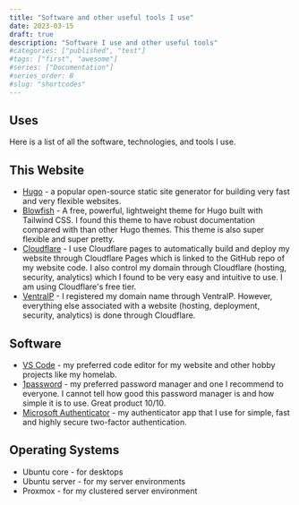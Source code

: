 ```yaml
---
title: "Software and other useful tools I use"
date: 2023-03-15
draft: true
description: "Software I use and other useful tools"
#categories: ["published", "test"]
#tags: ["first", "awesome"]
#series: ["Documentation"]
#series_order: 8
#slug: "shortcodes"
---
```


## Uses

Here is a list of all the software, technologies, and tools I use.

## This Website

* [Hugo](https://gohugo.io/) - a popular open-source static site generator for building very fast and very flexible websites.
* [Blowfish](https://blowfish.page/) - A free, powerful, lightweight theme for Hugo built with Tailwind CSS. I found this theme to have robust documentation compared with than other Hugo themes. This theme is also super flexible and super pretty.
* [Cloudflare](https://www.cloudflare.com/en-gb/) - I use Cloudflare pages to automatically build and deploy my website through Cloudflare Pages which is linked to the GitHub repo of my website code. I also control my domain through Cloudflare (hosting, security, analytics) which I found to be very easy and intuitive to use. I am using Cloudflare's free tier.
* [VentraIP](https://ventraip.com.au/) - I registered my domain name through VentraIP. However, everything else associated with a website (hosting, deployment, security, analytics) is done through Cloudflare.

## Software

* [VS Code](https://code.visualstudio.com/) - my preferred code editor for my website and other hobby projects like my homelab.
* [1password](https://1password.com/) - my preferred password manager and one I recommend to everyone. I cannot tell how good this password manager is and how simple it is to use. Great product 10/10.
* [Microsoft Authenticator](https://www.microsoft.com/en-us/security/mobile-authenticator-app) - my authenticator app that I use for simple, fast and highly secure two-factor authentication.

## Operating Systems

* Ubuntu core - for desktops
* Ubuntu server - for my server environments
* Proxmox - for my clustered server environment